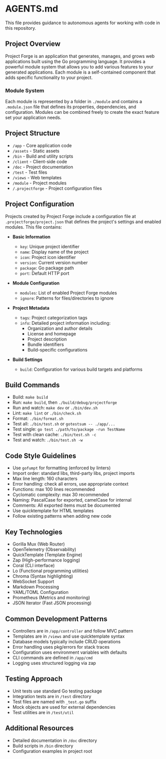 # AGENTS.md

This file provides guidance to autonomous agents for working with code in this repository.

## Project Overview
Project Forge is an application that generates, manages, and grows web applications built using the Go programming language. It provides a powerful module system that allows you to add various features to your generated applications. Each module is a self-contained component that adds specific functionality to your project.

### Module System
Each module is represented by a folder in `./module` and contains a `.module.json` file that defines its properties, dependencies, and configuration. Modules can be combined freely to create the exact feature set your application needs.

## Project Structure
- `/app` - Core application code
- `/assets` - Static assets
- `/bin` - Build and utility scripts
- `/client` - Client-side code
- `/doc` - Project documentation
- `/test` - Test files
- `/views` - Web templates
- `/module` - Project modules
- `/.projectforge` - Project configuration files

## Project Configuration
Projects created by Project Forge include a configuration file at `.projectforge/project.json` that defines the project's settings and enabled modules. This file contains:

- **Basic Information**
  - `key`: Unique project identifier
  - `name`: Display name of the project
  - `icon`: Project icon identifier
  - `version`: Current version number
  - `package`: Go package path
  - `port`: Default HTTP port

- **Module Configuration**
  - `modules`: List of enabled Project Forge modules
  - `ignore`: Patterns for files/directories to ignore

- **Project Metadata**
  - `tags`: Project categorization tags
  - `info`: Detailed project information including:
    - Organization and author details
    - License and homepage
    - Project description
    - Bundle identifiers
    - Build-specific configurations

- **Build Settings**
  - `build`: Configuration for various build targets and platforms

## Build Commands
- Build: `make build`
- Run: `make build`, then `./build/debug/projectforge`
- Run and watch: `make dev` or `./bin/dev.sh`
- Lint: `make lint` or `./bin/check.sh`
- Format: `./bin/format.sh`
- Test all: `./bin/test.sh` or `gotestsum -- ./app/...`
- Test single: `go test ./path/to/package -run TestName`
- Test with clean cache: `./bin/test.sh -c`
- Test and watch: `./bin/test.sh -w`

## Code Style Guidelines
- Use `gofumpt` for formatting (enforced by linters)
- Import order: standard libs, third-party libs, project imports
- Max line length: 160 characters
- Error handling: check all errors, use appropriate context
- Functions: max 100 lines recommended
- Cyclomatic complexity: max 30 recommended
- Naming: PascalCase for exported, camelCase for internal
- Comments: All exported items must be documented
- Use quicktemplate for HTML templates
- Follow existing patterns when adding new code

## Key Technologies
- Gorilla Mux (Web Router)
- OpenTelemetry (Observability)
- QuickTemplate (Template Engine)
- Zap (High-performance logging)
- Coral (CLI interface)
- Lo (Functional programming utilities)
- Chroma (Syntax highlighting)
- WebSocket Support
- Markdown Processing
- YAML/TOML Configuration
- Prometheus (Metrics and monitoring)
- JSON Iterator (Fast JSON processing)

## Common Development Patterns
- Controllers are in `/app/controller` and follow MVC pattern
- Templates are in `/views` and use quicktemplate syntax
- Database models typically include CRUD operations
- Error handling uses pkg/errors for stack traces
- Configuration uses environment variables with defaults
- CLI commands are defined in `/app/cmd`
- Logging uses structured logging via zap

## Testing Approach
- Unit tests use standard Go testing package
- Integration tests are in `/test` directory
- Test files are named with `_test.go` suffix
- Mock objects are used for external dependencies
- Test utilities are in `/test/util`

## Additional Resources
- Detailed documentation in `/doc` directory
- Build scripts in `/bin` directory
- Configuration examples in project root
